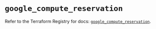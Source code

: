 # `google_compute_reservation`

Refer to the Terraform Registry for docs: [`google_compute_reservation`](https://registry.terraform.io/providers/hashicorp/google/6.26.0/docs/resources/compute_reservation).
